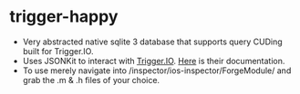 trigger-happy
=============

* Very abstracted native sqlite 3 database that supports query CUDing built for Trigger.IO.
* Uses JSONKit to interact with [Trigger.IO](https://trigger.io/). [Here](http://docs.trigger.io/en/v1.4/modules/native/index.html) is their documentation.
* To use merely navigate into /inspector/ios-inspector/ForgeModule/ and grab the .m & .h files of your choice.

